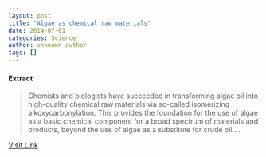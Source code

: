 ```yaml
---
layout: post
title: "Algae as chemical raw materials"
date: 2014-07-01
categories: Science
author: unknown author
tags: []
---
```





#### Extract
>Chemists and biologists have succeeded in transforming algae oil into high-quality chemical raw materials via so-called isomerizing alkoxycarbonylation. This provides the foundation for the use of algae as a basic chemical component for a broad spectrum of materials and products, beyond the use of algae as a substitute for crude oil....



[Visit Link](http://feeds.sciencedaily.com/~r/sciencedaily/~3/GprlfAkBy3w/140630093631.htm)


